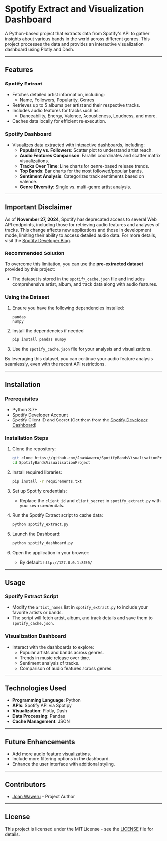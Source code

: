 # Spotify Extract and Visualization Dashboard

A Python-based project that extracts data from Spotify's API to gather insights about various bands in the world across different genres. This project processes the data and provides an interactive visualization dashboard using Plotly and Dash.

---

## Features

### Spotify Extract
- Fetches detailed artist information, including:
  - Name, Followers, Popularity, Genres
- Retrieves up to 5 albums per artist and their respective tracks.
- Includes audio features for tracks such as:
  - Danceability, Energy, Valence, Acousticness, Loudness, and more.
- Caches data locally for efficient re-execution.

### Spotify Dashboard
- Visualizes data extracted with interactive dashboards, including:
  - **Popularity vs. Followers**: Scatter plot to understand artist reach.
  - **Audio Features Comparison**: Parallel coordinates and scatter matrix visualizations.
  - **Tracks Over Time**: Line charts for genre-based release trends.
  - **Top Bands**: Bar charts for the most followed/popular bands.
  - **Sentiment Analysis**: Categorizes track sentiments based on valence.
  - **Genre Diversity**: Single vs. multi-genre artist analysis.

---

## Important Disclaimer

As of **November 27, 2024**, Spotify has deprecated access to several Web API endpoints, including those for retrieving audio features and analyses of tracks. This change affects new applications and those in development mode, limiting their ability to access detailed audio data. For more details, visit the [Spotify Developer Blog](https://developer.spotify.com/blog/2024-11-27-changes-to-the-web-api).

### Recommended Solution
To overcome this limitation, you can use the **pre-extracted dataset** provided by this project:
- The dataset is stored in the `spotify_cache.json` file and includes comprehensive artist, album, and track data along with audio features.

### Using the Dataset
1. Ensure you have the following dependencies installed:
   ```plaintext
   pandas
   numpy
   ```
2. Install the dependencies if needed:
   ```bash
   pip install pandas numpy
   ```
3. Use the `spotify_cache.json` file for your analysis and visualizations.

By leveraging this dataset, you can continue your audio feature analysis seamlessly, even with the recent API restrictions.

---

## Installation

### Prerequisites
- Python 3.7+
- Spotify Developer Account
- Spotify Client ID and Secret (Get them from the [Spotify Developer Dashboard](https://developer.spotify.com/dashboard/))

### Installation Steps
1. Clone the repository:
   ```bash
   git clone https://github.com/JoanWaweru/SpotifyBandsVisualisationProject.git
   cd SpotifyBandsVisualisationProject
   ```

2. Install required libraries:
   ```bash
   pip install -r requirements.txt
   ```

3. Set up Spotify credentials:
   - Replace the `client_id` and `client_secret` in `spotify_extract.py` with your own credentials.

4. Run the Spotify Extract script to cache data:
   ```bash
   python spotify_extract.py
   ```

5. Launch the Dashboard:
   ```bash
   python spotify_dashboard.py
   ```

6. Open the application in your browser:
   - By default: `http://127.0.0.1:8050/`

---

## Usage

### Spotify Extract Script
- Modify the `artist_names` list in `spotify_extract.py` to include your favorite artists or bands.
- The script will fetch artist, album, and track details and save them to `spotify_cache.json`.

### Visualization Dashboard
- Interact with the dashboards to explore:
  - Popular artists and bands across genres.
  - Trends in music release over time.
  - Sentiment analysis of tracks.
  - Comparison of audio features across genres.

---

## Technologies Used
- **Programming Language**: Python
- **APIs**: Spotify API via Spotipy
- **Visualization**: Plotly, Dash
- **Data Processing**: Pandas
- **Cache Management**: JSON

---

## Future Enhancements
- Add more audio feature visualizations.
- Include more filtering options in the dashboard.
- Enhance the user interface with additional styling.

---

## Contributors
- [Joan Waweru](https://github.com/your-github-profile) - Project Author

---

## License
This project is licensed under the MIT License - see the [LICENSE](LICENSE) file for details.
